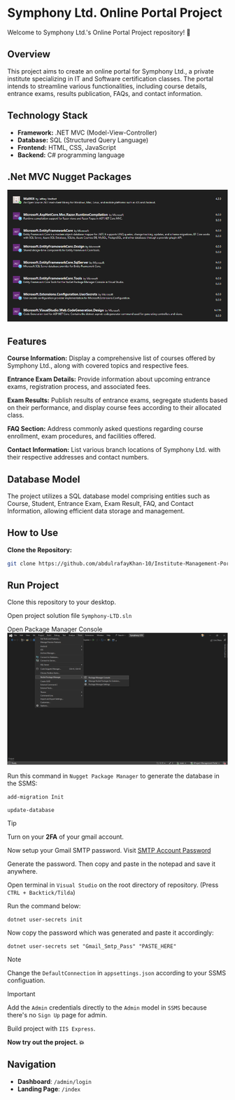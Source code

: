 # Symphony Ltd. Online Portal Project

Welcome to Symphony Ltd.'s Online Portal Project repository! 🚀

## Overview

This project aims to create an online portal for Symphony Ltd., a private institute specializing in IT and Software certification classes. The portal intends to streamline various functionalities, including course details, entrance exams, results publication, FAQs, and contact information.

## Technology Stack

- **Framework:** .NET MVC (Model-View-Controller)
- **Database:** SQL (Structured Query Language)
- **Frontend:** HTML, CSS, JavaScript
- **Backend:** C# programming language

## .Net MVC Nugget Packages
![Screenshot of packages used in this Symphony eProject](https://github.com/abdulrafayKhan-10/Institute-Management-Portal/blob/main/temp/images/Packages.PNG)


## Features

**Course Information:** Display a comprehensive list of courses offered by Symphony Ltd., along with covered topics and respective fees.

**Entrance Exam Details:** Provide information about upcoming entrance exams, registration process, and associated fees.

**Exam Results:** Publish results of entrance exams, segregate students based on their performance, and display course fees according to their allocated class.

**FAQ Section:** Address commonly asked questions regarding course enrollment, exam procedures, and facilities offered.

**Contact Information:** List various branch locations of Symphony Ltd. with their respective addresses and contact numbers.

## Database Model

The project utilizes a SQL database model comprising entities such as Course, Student, Entrance Exam, Exam Result, FAQ, and Contact Information, allowing efficient data storage and management.

## How to Use

**Clone the Repository:**
   ```bash
   git clone https://github.com/abdulrafayKhan-10/Institute-Management-Portal.git
   ```


## Run Project
Clone this repository to your desktop.

Open project  solution file `Symphony-LTD.sln`

Open Package Manager Console ![Package Manager Console](https://github.com/abdulrafayKhan-10/Institute-Management-Portal/blob/main/temp/images/Package%20Manager%20Console.png)

Run this command in `Nugget Package Manager` to generate the database in the SSMS: 
```
add-migration Init
```
```
update-database
```

> [!TIP]
> Turn on your **2FA** of your gmail account.

Now setup your Gmail SMTP password. Visit [SMTP Account Password](https://myaccount.google.com/apppasswords)

Generate the password. Then copy and paste in the notepad and save it anywhere.

Open terminal in `Visual Studio` on the root directory of repository. (Press `CTRL + Backtick/Tilda`)

Run the command below:
```
dotnet user-secrets init
```

Now copy the password which was generated and paste it accordingly:
```
dotnet user-secrets set "Gmail_Smtp_Pass" "PASTE_HERE"
```

> [!Note]
>  Change the `DefaultConnection` in `appsettings.json` according to your SSMS configuation. 

> [!IMPORTANT]
> Add the `Admin` credentials directly to the `Admin` model in `SSMS` because there's no `Sign Up` page for admin. 

Build project with `IIS Express`. 

**Now try out the project. 💥**

## Navigation
- **Dashboard**: `/admin/login`
- **Landing Page**: `/index`

